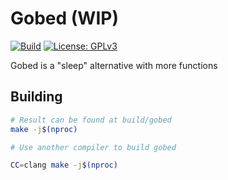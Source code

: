 # Gobed (WIP)

[![Build](https://img.shields.io/github/workflow/status/Woomy4680-exe/gobed/Linux?style=for-the-badge)](https://github.com/Woomy4680-exe/gobed/actions)
[![License: GPLv3](https://img.shields.io/badge/License-GPLV3-red?style=for-the-badge)](http://www.gnu.org/licenses/gpl-3.0)

Gobed is a "sleep" alternative with more functions 

## Building

```sh
# Result can be found at build/gobed
make -j$(nproc)
```

```sh
# Use another compiler to build gobed

CC=clang make -j$(nproc)

```

